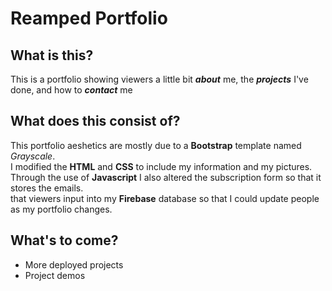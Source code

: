 # Reamped Portfolio

## What is this?

This is a portfolio showing viewers a little bit _**about**_ me, the _**projects**_ I've done, and how to _**contact**_ me

## What does this consist of?

This portfolio aeshetics are mostly due to a **Bootstrap** template named *Grayscale*.
<br>I modified the **HTML** and **CSS** to include my information and my pictures.
<br>Through the use of **Javascript** I also altered the subscription form so that it stores the emails.
<br>that viewers input into my **Firebase** database so that I could update people as my portfolio changes.

## What's to come?

- More deployed projects
- Project demos 

